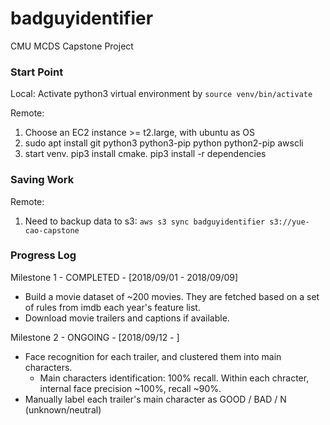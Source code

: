 # badguyidentifier
CMU MCDS Capstone Project

### Start Point
Local: Activate python3 virtual environment by ```source venv/bin/activate```

Remote: 
1. Choose an EC2 instance >= t2.large, with ubuntu as OS
2. sudo apt install git python3 python3-pip python python2-pip awscli
3. start venv. pip3 install cmake. pip3 install -r dependencies


### Saving Work
Remote:
1. Need to backup data to s3: `aws s3 sync badguyidentifier s3://yue-cao-capstone`

### Progress Log
Milestone 1 - COMPLETED - [2018/09/01 - 2018/09/09]

- Build a movie dataset of ~200 movies. They are fetched based on a set of rules from imdb each year's feature list.
- Download movie trailers and captions if available.


Milestone 2 - ONGOING - [2018/09/12 - ] 
- Face recognition for each trailer, and clustered them into main characters.
	- Main characters identification: 100% recall. Within each chracter, internal face precision ~100%, recall ~90%.
- Manually label each trailer's main character as GOOD / BAD / N (unknown/neutral)